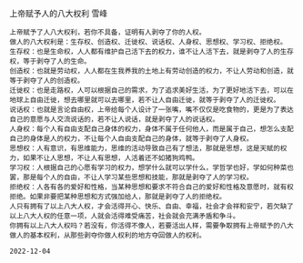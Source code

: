 上帝赋予人的八大权利
雪峰

    上帝赋予了人八大权利，若你不具备，证明有人剥夺了你的人权。
    做人的八大权利是：生存权、创造权、迁徙权、说话权、人身权、思想权、学习权、拒绝权。
    生存权：也是生命权，人人都有维护自己活下去的权力，谁不让人活下去，就是剥夺了人的生存权，等于剥夺了人的生命。
    创造权：也就是劳动权，人人都在生我养我的土地上有劳动创造的权力，不让人劳动和创造，就等于剥夺了人的创造权。
    迁徙权：也是走路权，人可以根据自己的需求，为了追求美好生活，为了更好地活下去，可以在地球上自由迁徙，想去哪里就可以去哪里，若不让人自由迁徙，就等于剥夺了人的迁徙权。
    说话权：也就是言论自由权，上帝给每个人设计了一张嘴，嘴不仅仅是吃食物的，更是为了表达自己的意愿与人交流说话的，若不让人说话，就是剥夺了人的说话权。
    人身权：每个人有自由支配自己身体的权力，身体不属于任何他人，而是属于自己，想怎么支配自己的身体是人的权力，不让每个人自由支配自己的身体，就等于剥夺了人身权。
    思想权：人有意识，有思维能力，思维的活动导致自己有了想法，那就是思想，这是天赋的权力，如果不让人思想，不让人有思想，人活着还不如猪狗鸡鸭。
    学习权：人根据自己的心愿有学习的权力，想学什么就可以学什么，学哲学也好，学如何种菜也罢，那是每个人的自由，不让人学习某些思想和技能，那就是剥夺了人的学习权。
    拒绝权：人各有各的爱好和性格，当某种思想和要求不符合自己的爱好和性格及意愿时，就有权拒绝。如果非要把某种思想和方式强加给人，那就是剥夺了人的拒绝权。
    人只有拥有了以上八大人权，才会活得开心、快乐、自由、幸福，社会才会祥和安宁，若欠缺了以上八大人权的任意一项，人就会活得难受痛苦，社会就会充满矛盾和争斗。
    你拥有以上八大人权吗？若没有，你活得不像人，若要活出人样，需要争取拥有上帝赋予的八大做人的基本权利，从那些剥夺你做人权利的地方夺回做人的权利。

    2022-12-04